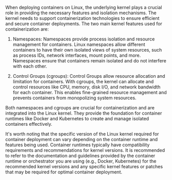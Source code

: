 When deploying containers on Linux, the underlying kernel plays a crucial role in providing the necessary features and isolation mechanisms. The kernel needs to support containerization technologies to ensure efficient and secure container deployments. The two main kernel features used for containerization are:

1. Namespaces: Namespaces provide process isolation and resource management for containers. Linux namespaces allow different containers to have their own isolated views of system resources, such as process IDs, network interfaces, mount points, and more. Namespaces ensure that containers remain isolated and do not interfere with each other.

2. Control Groups (cgroups): Control Groups allow resource allocation and limitation for containers. With cgroups, the kernel can allocate and control resources like CPU, memory, disk I/O, and network bandwidth for each container. This enables fine-grained resource management and prevents containers from monopolizing system resources.

Both namespaces and cgroups are crucial for containerization and are integrated into the Linux kernel. They provide the foundation for container runtimes like Docker and Kubernetes to create and manage isolated containers effectively.

It's worth noting that the specific version of the Linux kernel required for container deployment can vary depending on the container runtime and features being used. Container runtimes typically have compatibility requirements and recommendations for kernel versions. It is recommended to refer to the documentation and guidelines provided by the container runtime or orchestrator you are using (e.g., Docker, Kubernetes) for the recommended kernel versions and any specific kernel features or patches that may be required for optimal container deployment.

